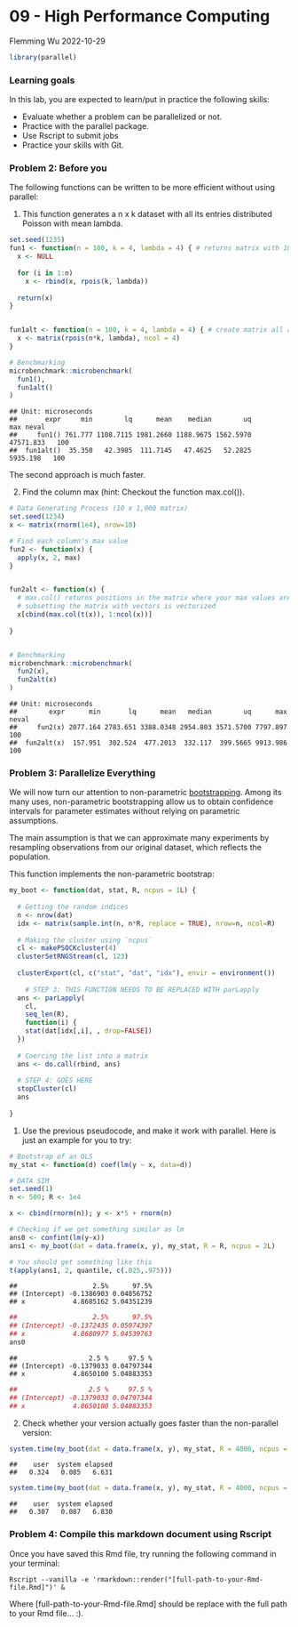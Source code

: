 09 - High Performance Computing
================
Flemming Wu
2022-10-29

``` r
library(parallel)
```

### Learning goals

In this lab, you are expected to learn/put in practice the following
skills:

-   Evaluate whether a problem can be parallelized or not.  
-   Practice with the parallel package.  
-   Use Rscript to submit jobs  
-   Practice your skills with Git.  

### Problem 2: Before you

The following functions can be written to be more efficient without
using parallel:

1.  This function generates a n x k dataset with all its entries
    distributed Poisson with mean lambda.

``` r
set.seed(1235)
fun1 <- function(n = 100, k = 4, lambda = 4) { # returns matrix with 100 (n) rows and 4 (k) columns
  x <- NULL
  
  for (i in 1:n)
    x <- rbind(x, rpois(k, lambda))
  
  return(x)
}


fun1alt <- function(n = 100, k = 4, lambda = 4) { # create matrix all at once and populate with set numbers instead of serially adding rows
  x <- matrix(rpois(n*k, lambda), ncol = 4)
}

# Benchmarking
microbenchmark::microbenchmark(
  fun1(),
  fun1alt()
)
```

    ## Unit: microseconds
    ##       expr     min        lq      mean    median        uq       max neval
    ##     fun1() 761.777 1108.7115 1981.2660 1188.9675 1562.5970 47571.833   100
    ##  fun1alt()  35.350   42.3985  111.7145   47.4625   52.2825  5935.198   100

The second approach is much faster.

2.  Find the column max (hint: Checkout the function max.col()).

``` r
# Data Generating Process (10 x 1,000 matrix)
set.seed(1234)
x <- matrix(rnorm(1e4), nrow=10)

# Find each column's max value
fun2 <- function(x) {
  apply(x, 2, max)
}


fun2alt <- function(x) {
  # max.col() returns positions in the matrix where your max values are, works on rows so need to transpose matrix
  # subsetting the matrix with vectors is vectorized
  x[cbind(max.col(t(x)), 1:ncol(x))]
  
}


# Benchmarking
microbenchmark::microbenchmark(
  fun2(x),
  fun2alt(x)
)
```

    ## Unit: microseconds
    ##        expr      min       lq      mean   median        uq      max neval
    ##     fun2(x) 2077.164 2783.651 3388.0348 2954.803 3571.5700 7797.897   100
    ##  fun2alt(x)  157.951  302.524  477.2013  332.117  399.5665 9913.986   100

### Problem 3: Parallelize Everything

We will now turn our attention to non-parametric
[bootstrapping](https://en.wikipedia.org/wiki/Bootstrapping_(statistics)).
Among its many uses, non-parametric bootstrapping allow us to obtain
confidence intervals for parameter estimates without relying on
parametric assumptions.

The main assumption is that we can approximate many experiments by
resampling observations from our original dataset, which reflects the
population.

This function implements the non-parametric bootstrap:

``` r
my_boot <- function(dat, stat, R, ncpus = 1L) {
  
  # Getting the random indices
  n <- nrow(dat)
  idx <- matrix(sample.int(n, n*R, replace = TRUE), nrow=n, ncol=R)
 
  # Making the cluster using `ncpus`
  cl <- makePSOCKcluster(4)
  clusterSetRNGStream(cl, 123)
  
  clusterExport(cl, c("stat", "dat", "idx"), envir = environment())
  
    # STEP 3: THIS FUNCTION NEEDS TO BE REPLACED WITH parLapply
  ans <- parLapply(
    cl, 
    seq_len(R), 
    function(i) {
    stat(dat[idx[,i], , drop=FALSE])
  })
  
  # Coercing the list into a matrix
  ans <- do.call(rbind, ans)
  
  # STEP 4: GOES HERE
  stopCluster(cl)
  ans
  
}
```

1.  Use the previous pseudocode, and make it work with parallel. Here is
    just an example for you to try:

``` r
# Bootstrap of an OLS
my_stat <- function(d) coef(lm(y ~ x, data=d))

# DATA SIM
set.seed(1)
n <- 500; R <- 1e4

x <- cbind(rnorm(n)); y <- x*5 + rnorm(n)

# Checking if we get something similar as lm
ans0 <- confint(lm(y~x))
ans1 <- my_boot(dat = data.frame(x, y), my_stat, R = R, ncpus = 2L)

# You should get something like this
t(apply(ans1, 2, quantile, c(.025,.975)))
```

    ##                   2.5%      97.5%
    ## (Intercept) -0.1386903 0.04856752
    ## x            4.8685162 5.04351239

``` r
##                   2.5%      97.5%
## (Intercept) -0.1372435 0.05074397
## x            4.8680977 5.04539763
ans0
```

    ##                  2.5 %     97.5 %
    ## (Intercept) -0.1379033 0.04797344
    ## x            4.8650100 5.04883353

``` r
##                  2.5 %     97.5 %
## (Intercept) -0.1379033 0.04797344
## x            4.8650100 5.04883353
```

2.  Check whether your version actually goes faster than the
    non-parallel version:

``` r
system.time(my_boot(dat = data.frame(x, y), my_stat, R = 4000, ncpus = 1L))
```

    ##    user  system elapsed 
    ##   0.324   0.085   6.631

``` r
system.time(my_boot(dat = data.frame(x, y), my_stat, R = 4000, ncpus = 2L))
```

    ##    user  system elapsed 
    ##   0.307   0.087   6.830

### Problem 4: Compile this markdown document using Rscript

Once you have saved this Rmd file, try running the following command in
your terminal:

`Rscript --vanilla -e 'rmarkdown::render("[full-path-to-your-Rmd-file.Rmd]")' &`

Where \[full-path-to-your-Rmd-file.Rmd\] should be replace with the full
path to your Rmd file… :).
